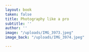 ```yaml
---
layout: book
taken: false
title: Photography like a pro
subtitle: ''
author: ''
image: "/uploads/IMG_3973.jpeg"
image_back: "/uploads/IMG_3974.jpeg"

---
```

